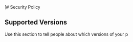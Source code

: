 [# Security Policy

## Supported Versions

Use this section to tell people about which versions of your p